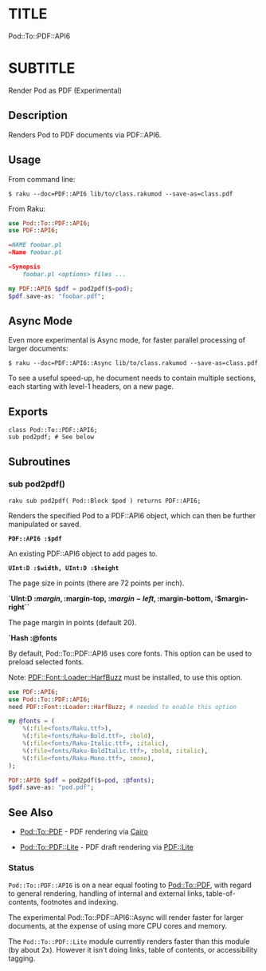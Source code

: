 TITLE
=====

Pod::To::PDF::API6

SUBTITLE
========

Render Pod as PDF (Experimental)

Description
-----------

Renders Pod to PDF documents via PDF::API6.

Usage
-----

From command line:

    $ raku --doc=PDF::API6 lib/to/class.rakumod --save-as=class.pdf

From Raku:

```raku
use Pod::To::PDF::API6;
use PDF::API6;

=NAME foobar.pl
=Name foobar.pl

=Synopsis
    foobar.pl <options> files ...

my PDF::API6 $pdf = pod2pdf($=pod);
$pdf.save-as: "foobar.pdf";
```

Async Mode
---------

Even more experimental is Async mode, for faster parallel processing of larger documents:

    $ raku --doc=PDF::API6::Async lib/to/class.rakumod --save-as=class.pdf

To see a useful speed-up, he document needs to contain multiple sections, each starting with level-1 headers,
on a new page. 

Exports
-------

    class Pod::To::PDF::API6;
    sub pod2pdf; # See below

Subroutines
-----------

### sub pod2pdf()

```raku sub pod2pdf( Pod::Block $pod ) returns PDF::API6; ```

Renders the specified Pod to a PDF::API6 object, which can then be further manipulated or saved.

**`PDF::API6 :$pdf`**

An existing PDF::API6 object to add pages to.

**`UInt:D :$width, UInt:D :$height`**

The page size in points (there are 72 points per inch).

**`UInt:D :$margin, :$margin-top, :$margin-left, :$margin-bottom, :$margin-right``**

The page margin in points (default 20).

**`Hash :@fonts**

By default, Pod::To::PDF::API6 uses core fonts. This option can be used to preload selected fonts.

Note: [PDF::Font::Loader::HarfBuzz](https://pdf-raku.github.io/PDF-Font-Loader-HarfBuzz-raku/) must be installed, to use this option.

```raku
use PDF::API6;
use Pod::To::PDF::API6;
need PDF::Font::Loader::HarfBuzz; # needed to enable this option

my @fonts = (
    %(:file<fonts/Raku.ttf>),
    %(:file<fonts/Raku-Bold.ttf>, :bold),
    %(:file<fonts/Raku-Italic.ttf>, :italic),
    %(:file<fonts/Raku-BoldItalic.ttf>, :bold, :italic),
    %(:file<fonts/Raku-Mono.ttf>, :mono),
);

PDF::API6 $pdf = pod2pdf($=pod, :@fonts);
$pdf.save-as: "pod.pdf";
```

See Also
--------

  * [Pod::To::PDF](https://github.com/pod-to-pdf/Pod-To-PDF-raku) - PDF rendering via [Cairo](https://github.com/timo/cairo-p6)

  * [Pod::To::PDF::Lite](https://github.com/pod-to-pdf/Pod-To-PDF-Lite-raku) - PDF draft rendering via [PDF::Lite](https://github.com/pod-to-pdf/PDF-Lite-raku)

### Status

`Pod::To::PDF::API6` is on a near equal footing to [Pod::To::PDF](https://github.com/pod-to-pdf/Pod-To-PDF-raku), with regard to general rendering, handling of internal and external links, table-of-contents, footnotes and indexing.

The experimental Pod::To::PDF::API6::Async will render faster for larger documents, at the expense of using more CPU cores
and memory.

The `Pod::To::PDF::Lite` module currently renders faster than this module (by about 2x). However it isn't doing links,
table of contents, or accessibility tagging.

